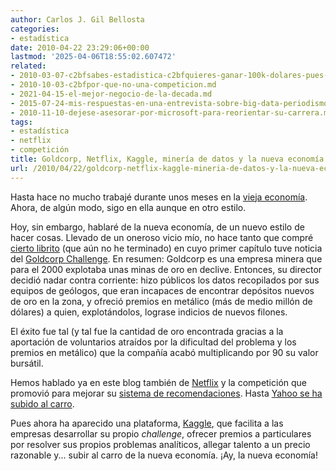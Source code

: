 ```yaml
---
author: Carlos J. Gil Bellosta
categories:
- estadística
date: 2010-04-22 23:29:06+00:00
lastmod: '2025-04-06T18:55:02.607472'
related:
- 2010-03-07-c2bfsabes-estadistica-c2bfquieres-ganar-100k-dolares-pues-lee.md
- 2010-10-03-c2bfpor-que-no-una-competicion.md
- 2021-04-15-el-mejor-negocio-de-la-decada.md
- 2015-07-24-mis-respuestas-en-una-entrevista-sobre-big-data-periodismo-de-datos-etc.md
- 2010-11-10-dejese-asesorar-por-microsoft-para-reorientar-su-carrera.md
tags:
- estadística
- netflix
- competición
title: Goldcorp, Netflix, Kaggle, minería de datos y la nueva economía
url: /2010/04/22/goldcorp-netflix-kaggle-mineria-de-datos-y-la-nueva-economia/
---
```


Hasta hace no mucho trabajé durante unos meses en la [vieja economía](http://www.everis.com). Ahora, de algún modo, sigo en ella aunque en otro estilo.

Hoy, sin embargo, hablaré de la nueva economía, de un nuevo estilo de hacer cosas. Llevado de un oneroso vicio mío, no hace tanto que compré [cierto librito](http://www.casadellibro.com/libro-wikinomics-la-nueva-economia-de-las-multitudes-inteligentes/2900001178371) (que aún no he terminado) en cuyo primer capítulo tuve noticia del [Goldcorp Challenge](http://www.bullnotbull.com/archive/wikinomics.html). En resumen: Goldcorp es una empresa minera que para el 2000 explotaba unas minas de oro en declive. Entonces, su director decidió nadar contra corriente: hizo públicos los datos recopilados por sus equipos de geólogos, que eran incapaces de encontrar depósitos nuevos de oro en la zona, y ofreció premios en metálico (más de medio millón de dólares) a quien, explotándolos, lograse indicios de nuevos filones.

El éxito fue tal (y tal fue la cantidad de oro encontrada gracias a la aportación de voluntarios atraídos por la dificultad del problema y los premios en metálico) que la compañía acabó multiplicando por 90 su valor bursátil.

Hemos hablado ya en este blog también de [Netflix](http://datanalytics.wordpress.com/2010/03/07/sabes-estadistica-quieres-ganar-100k-dolares-pues-lee/) y la competición que promovió para mejorar su [sistema de recomendaciones](http://es.wikipedia.org/wiki/Sistema_recomendador). Hasta [Yahoo se ha subido al carro](http://www.pentagram.com/what-type-are-you/).

Pues ahora ha aparecido una plataforma, [Kaggle](http://kaggle.com/general/aboutus/how-it-works), que facilita a las empresas desarrollar su propio _challenge_, ofrecer premios a particulares por resolver sus propios problemas analíticos, allegar talento a un precio razonable y... subir al carro de la nueva economía. ¡Ay, la nueva economía!